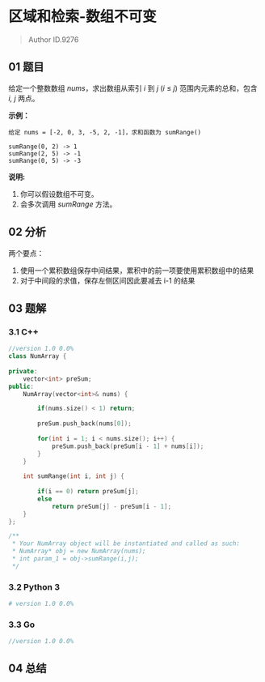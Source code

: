 # 区域和检索-数组不可变
> Author ID.9276

## 01 题目

给定一个整数数组  *nums*，求出数组从索引 *i* 到 *j*  (*i* ≤ *j*) 范围内元素的总和，包含 *i,  j* 两点。

**示例：**

```
给定 nums = [-2, 0, 3, -5, 2, -1]，求和函数为 sumRange()

sumRange(0, 2) -> 1
sumRange(2, 5) -> -1
sumRange(0, 5) -> -3
```

**说明:**

1. 你可以假设数组不可变。
2. 会多次调用 *sumRange* 方法。

## 02 分析

两个要点：

1. 使用一个累积数组保存中间结果，累积中的前一项要使用累积数组中的结果
2. 对于中间段的求值，保存左侧区间因此要减去 i-1 的结果

## 03 题解

### 3.1 C++

```c++
//version 1.0 0.0%
class NumArray {
    
private:
    vector<int> preSum;
public:
    NumArray(vector<int>& nums) {

        if(nums.size() < 1) return;
        
        preSum.push_back(nums[0]);
        
        for(int i = 1; i < nums.size(); i++) {
            preSum.push_back(preSum[i - 1] + nums[i]);
        }
    }
    
    int sumRange(int i, int j) {
        
        if(i == 0) return preSum[j];
        else
            return preSum[j] - preSum[i - 1];
    }
};

/**
 * Your NumArray object will be instantiated and called as such:
 * NumArray* obj = new NumArray(nums);
 * int param_1 = obj->sumRange(i,j);
 */
```

### 3.2 Python 3

```python
# version 1.0 0.0%

```

### 3.3 Go

```Go
//version 1.0 0.0%

```



## 04 总结

